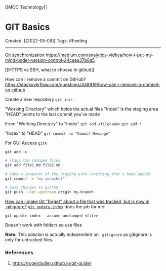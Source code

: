 [[MOC Technology]]

# GIT Basics
Created:  [[2022-05-09]]
Tags: #fleeting  

---
Git synchronization 
https://medium.com/analytics-vidhya/how-i-put-my-mind-under-version-control-24caea37b8a5

[[HTTPS vs SSH, what to choose in github]]

How can I remove a commit on GitHub?
https://stackoverflow.com/questions/448919/how-can-i-remove-a-commit-on-github

Create a new repository
`git init`

"Working Directory"     which holds the actual files
"Index"                          is the staging area
"HEAD"                         points to the last commit you've made

From "Working Directory" to "Index"
`git add <filename>`
`git add *`

"Index" to "HEAD"
`git commit -m "Commit Message"`


For GUI Access
`gitk`



`git add -u`
```bash
# stage the changed files
git add file1.md file2.md

# take a snapshot of the staging area (anything that's been added)
git commit -m "my snapshot"

# push changes to github
git push --set-upstream origin my-branch
```








[How can I make Git "forget" about a file that was tracked, but is now in .gitignore?](https://stackoverflow.com/questions/1274057/how-can-i-make-git-forget-about-a-file-that-was-tracked-but-is-now-in-gitign)
[`git update-index`](https://www.git-scm.com/docs/git-update-index) does the job for me:
```
git update-index --assume-unchanged <file>
```

Doesn't work with folders so use files

**Note:** This solution is actually independent on `.gitignore` as gitignore is only for untracked files.










### References
1. https://rogerdudler.github.io/git-guide/